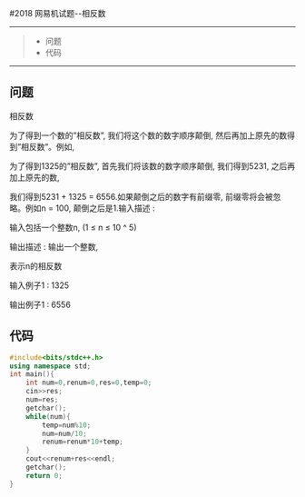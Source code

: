 #2018 网易机试题--相反数

---

> * 问题
> * 代码

---

## 问题

相反数

为了得到一个数的”相反数”, 我们将这个数的数字顺序颠倒, 然后再加上原先的数得到”相反数”。例如, 

为了得到1325的”相反数”, 首先我们将该数的数字顺序颠倒, 我们得到5231, 之后再加上原先的数,

 我们得到5231 + 1325 = 6556.如果颠倒之后的数字有前缀零, 前缀零将会被忽略。例如n = 100, 颠倒之后是1.输入描述 : 

 输入包括一个整数n, (1 ≤ n ≤ 10 ^ 5)

输出描述 : 输出一个整数,

表示n的相反数

输入例子1 : 1325

输出例子1 : 6556

## 代码

```c++
#include<bits/stdc++.h>
using namespace std;
int main(){
    int num=0,renum=0,res=0,temp=0;
    cin>>res;
    num=res;
    getchar();
    while(num){
        temp=num%10;
        num=num/10;
        renum=renum*10+temp;
    }
    cout<<renum+res<<endl;
    getchar();
    return 0;
}
```

